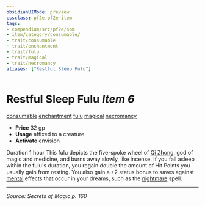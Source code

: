 ```yaml
---
obsidianUIMode: preview
cssclass: pf2e,pf2e-item
tags:
- compendium/src/pf2e/som
- item/category/consumable/
- trait/consumable
- trait/enchantment
- trait/fulu
- trait/magical
- trait/necromancy
aliases: ["Restful Sleep Fulu"]
---
```

# Restful Sleep Fulu *Item 6*  
[consumable](consumable.md "Consumable Item Trait")  [enchantment](enchantment.md "Enchantment School Trait")  [fulu](fulu-som.md "Fulu Item Trait")  [magical](magical.md "Magical Item Trait")  [necromancy](necromancy.md "Necromancy School Trait")  

- **Price** 32 gp
- **Usage** affixed to a creature
- **Activate** envision

Duration 1 hour This fulu depicts the five-spoke wheel of [Qi Zhong](qi-zhong-logm.md), god of magic and medicine, and burns away slowly, like incense. If you fall asleep within the fulu's duration, you regain double the amount of Hit Points you usually gain from resting. You also gain a +2 status bonus to saves against [mental](mental.md "Mental Effect Trait") effects that occur in your dreams, such as the [nightmare](Reference/Compendium/Spells/nightmare.md) spell.


---
*Source: Secrets of Magic p. 160*